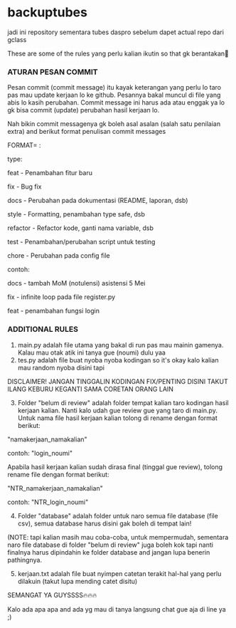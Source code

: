 # backuptubes
jadi ini repository sementara tubes daspro sebelum dapet actual repo dari gclass

These are some of the rules yang perlu kalian ikutin so that gk berantakan🙌

### ATURAN PESAN COMMIT
Pesan commit (commit message) itu kayak keterangan yang perlu lo taro pas mau update kerjaan lo ke github. Pesannya bakal muncul di file yang abis lo kasih perubahan. Commit message ini harus ada atau enggak ya lo gk bisa commit (update) perubahan hasil kerjaan lo.

Nah bikin commit messagenya gk boleh asal asalan (salah satu penilaian extra) and berikut format penulisan commit messages

FORMAT= <type>: <description>

type:

feat - Penambahan fitur baru

fix - Bug fix

docs - Perubahan pada dokumentasi (README, laporan, dsb)

style - Formatting, penambahan type safe, dsb

refactor - Refactor kode, ganti nama variable, dsb

test - Penambahan/perubahan script untuk testing

chore - Perubahan pada config file


contoh:

docs - tambah MoM (notulensi) asistensi 5 Mei

fix - infinite loop pada file register.py

feat - penambahan fungsi login



### ADDITIONAL RULES

1. main.py adalah file utama yang bakal di run pas mau mainin gamenya. Kalau mau otak atik ini tanya gue (noumi) dulu yaa
2. tes.py adalah file buat nyoba nyoba kodingan so it's okay kalo kalian mau random nyoba disini tapi

DISCLAIMER! JANGAN TINGGALIN KODINGAN FIX/PENTING DISINI TAKUT ILANG KEBURU KEGANTI SAMA CORETAN ORANG LAIN

3. Folder "belum di review" adalah folder tempat kalian taro kodingan hasil kerjaan kalian. Nanti kalo udah gue review gue yang taro di main.py. Untuk nama file hasil kerjaan kalian tolong di rename dengan format berikut:

  "namakerjaan_namakalian"

  contoh: "login_noumi"

Apabila hasil kerjaan kalian sudah dirasa final (tinggal gue review), tolong rename file dengan format berikut:
 
  "NTR_namakerjaan_namakalian"

  contoh: "NTR_login_noumi"

4. Folder "database" adalah folder untuk naro semua file database (file csv), semua database harus disini gak boleh di tempat lain!

(NOTE: tapi kalian masih mau coba-coba, untuk mempermudah, sementara naro file database di folder "belum di review" juga boleh kok tapi nanti finalnya harus dipindahin ke folder database and jangan lupa benerin pathingnya.

5. kerjaan.txt adalah file buat nyimpen catetan terakit hal-hal yang perlu dilakuin (takut lupa mending catet disitu)




SEMANGAT YA GUYSSSS🔥🔥🔥

Kalo ada apa apa and ada yg mau di tanya langsung chat gue aja di line ya ;)
